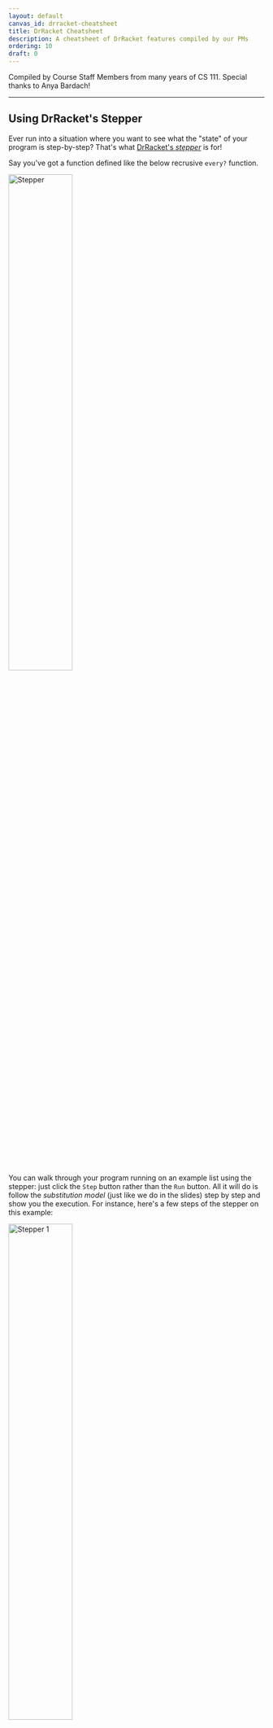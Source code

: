 ```yaml
---
layout: default
canvas_id: drracket-cheatsheet
title: DrRacket Cheatsheet
description: A cheatsheet of DrRacket features compiled by our PMs
ordering: 10
draft: 0
---
```


Compiled by Course Staff Members from many years of CS 111. Special thanks to Anya Bardach!

* * *

## Using DrRacket's Stepper
Ever run into a situation where you want to see what the "state" of your program is step-by-step? That's what <a href="https://docs.racket-lang.org/stepper/index.html">DrRacket's _stepper_</a> is for!

Say you've got a function defined like the below recrusive `every?` function. 

<img style="width: 50%;" alt="Stepper" src="{{site.url}}/assets/images/cheatsheet/stepper_1.png">

You can walk through your program running on an example list using the stepper: just click the `Step` button rather than the `Run` button. All it will do is follow the _substitution model_ (just like we do in the slides) step by step and show you the execution. For instance, here's a few steps of the stepper on this example:

<img style="width: 50%;" alt="Stepper 1" src="{{site.url}}/assets/images/cheatsheet/stepper_2.png">
<img style="width: 50%;" alt="Stepper 2" src="{{site.url}}/assets/images/cheatsheet/stepper_3.png">
<img style="width: 50%;" alt="Stepper 3" src="{{site.url}}/assets/images/cheatsheet/stepper_4.png">

This step-by-step execution can help you identify things like:
* missing the base case
* incorrect argument (input) order
* incorrect function calls
* weird behavior surrounding certain inputs and more!

Here's a link to a <a href="https://www.youtube.com/watch?v=TbW1_wn2his">video walkthrough from the DrRacket Academy Channel on YouTube</a>.

* * *
## Using the Check Syntax button

One of the reasons we use DrRacket as an IDE in this class is because it has some very helpful teaching tools in it including the <a href="https://docs.racket-lang.org/drracket/buttons.html">Check Syntax</a> button. When you click this, it will apply Syntax Highlighting to your code to help you identify imported and locally define variables. It will also allow you to view the lexical structure of your code by hovering your cursor on-top of variable names. This will then show you the bindings of various names across your program. This can be **very helpful** when you have many variables named similar things...or make the cardinal mistake of naming inputs to functions the same thing...

<img style="width: 50%;" alt="Check Syntax" src="{{site.url}}/assets/images/cheatsheet/check_syntax.png">


You can even "tack" the arrows so they're always on the screen, rename variables, and more by right-clicking on the variable name in question and accessing those tools from the context menu that pops up.


* * *

## Spooky code after running
When you run your code, you might notice various lines highlighted in black or red depending which light mode you use. This is DrRacket telling you that these sections of code are never being run, and therefore never being checked for errors. When writing check-expects, you want to make sure they are covering every line of code in your function definitions to ensure you don’t miss any errors (because we’ll definitely catch them!)

<img style="width: 50%;" alt="Spooky Code" src="{{site.url}}/assets/images/cheatsheet/cheatsheet_1.png">
<img style="width: 50%;" alt="Partially spooky code" src="{{site.url}}/assets/images/cheatsheet/cheatsheet_2.png">
<img style="width: 50%;" alt="Error from 100% test coverage" src="{{site.url}}/assets/images/cheatsheet/cheatsheet_3.png">

One note is if you make a `check-expect` for an edge case, the code in the check-expect itself may get highlighted black which is okay.

* * *

## Commenting out or uncommenting large sections of code

Sometimes you may want to comment out a function you’re working on or haven’t started yet to run other parts of your code without getting stopped by errors. Rather than comment out the code line by line, highlight the full section and use these handy shortcuts:

<img style="width: 50%;" alt="comment out a big block" src="{{site.url}}/assets/images/cheatsheet/cheatsheet_4.png">


* * *

## Auto formatting
As you write and edit your code, it may be hard to read without proper indentation. DrRacket allows you to automatically format your code by _highlighting the section and hitting the tab button_. This may also help you catch parentheses errors because they won’t format correctly.

Incorrectly formatted:<br>
<img style="width: 50%;" alt="incorrectly formatted example" src="{{site.url}}/assets/images/cheatsheet/cheatsheet_5.png">

Correctly formatted:
<br>

<img style="width: 50%;" alt="correctly formatted example" src="{{site.url}}/assets/images/cheatsheet/cheatsheet_6.png">


For example, if we accidentally added an extra paren after our _test_ in conditional, we'd see this.
<br>


<img style="width: 50%;" alt="incorrectly formatted example" src="{{site.url}}/assets/images/cheatsheet/cheatsheet_7.png">

Rather than this.
<br>


<img style="width: 50%;" alt="correctly formatted example" src="{{site.url}}/assets/images/cheatsheet/cheatsheet_8.png">

* * *

## Stopping infinite loop code
As we get further into the quarter, it’s very likely that at some point or another you write code that produces an infinite loop or an **infinite recursion** — it’ll just keep running until it runs out of memory. If your computer has a lot of memory allocated to DrRacket, this can take an unfortunate amount of time. If you notice your code getting stuck in an infinite loop, you don't have to quit DrRacket and restart it. Hit the stop button in the top right corner. It will become a kill button — hit it again.

<img style="width: 50%;" alt="stop button" src="{{site.url}}/assets/images/cheatsheet/cheatsheet_9.png">

<img style="width: 50%;" alt="kill button" src="{{site.url}}/assets/images/cheatsheet/cheatsheet_10.png">
